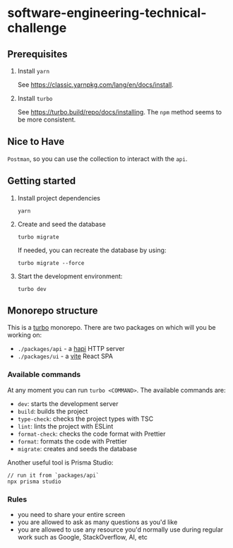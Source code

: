 # software-engineering-technical-challenge

## Prerequisites

1. Install `yarn`

    See https://classic.yarnpkg.com/lang/en/docs/install.

2. Install `turbo`

    See https://turbo.build/repo/docs/installing.
    The `npm` method seems to be more consistent.

## Nice to Have

`Postman`, so you can use the collection to interact with the `api`.

## Getting started

1. Install project dependencies

    ```
    yarn
    ```

1.  Create and seed the database

    ```
    turbo migrate
    ```

    If needed, you can recreate the database by using:

    ```
    turbo migrate --force
    ```

2. Start the development environment:

    ```
    turbo dev
    ```

## Monorepo structure

This is a [turbo](https://turbo.build/repo/docs) monorepo. There are two packages on which will you be working on:

- `./packages/api` - a [hapi](https://hapi.dev/) HTTP server
- `./packages/ui` - a [vite](https://vitejs.dev/guide/) React SPA

### Available commands

At any moment you can run `turbo <COMMAND>`. The available commands are:

- `dev`: starts the development server
- `build`: builds the project
- `type-check`: checks the project types with TSC
- `lint`: lints the project with ESLint
- `format-check`: checks the code format with Prettier
- `format`: formats the code with Prettier
- `migrate`: creates and seeds the database

Another useful tool is Prisma Studio:

```
// run it from `packages/api`
npx prisma studio
```

### Rules

- you need to share your entire screen
- you are allowed to ask as many questions as you'd like
- you are allowed to use any resource you'd normally use during regular work such as Google, StackOverflow, AI, etc
